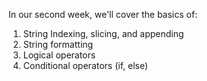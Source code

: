In our second week, we'll cover the basics of:

1. String Indexing, slicing, and appending
2. String formatting
3. Logical operators
4. Conditional operators (if, else)
